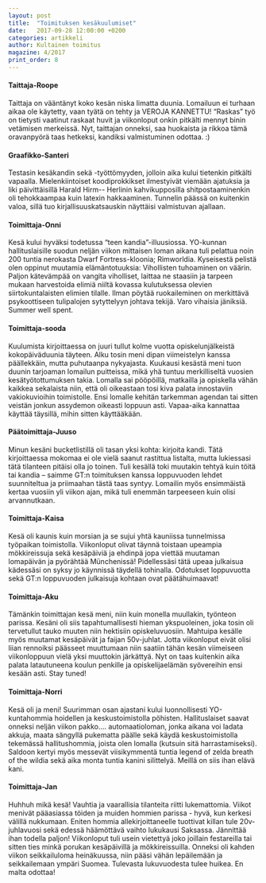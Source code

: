 ```yaml
---
layout: post
title:  "Toimituksen kesäkuulumiset"
date:   2017-09-28 12:00:00 +0200
categories: artikkeli
author: Kultainen toimitus
magazine: 4/2017
print_order: 8
---
```



#### Taittaja-Roope
Taittaja on vääntänyt koko kesän niska limatta duunia. Lomailuun ei turhaan aikaa ole käytetty, vaan tyätä on tehty ja VEROJA KANNETTU! “Raskas” työ on tietysti vaatinut raskaat huvit ja viikonloput onkin pitkälti mennyt binin vetämisen merkeissä. Nyt, taittajan onneksi, saa huokaista ja rikkoa tämä oravanpyörä taas hetkeksi, kandiksi valmistuminen odottaa. :)

#### Graafikko-Santeri
Testasin kesäkandin sekä -työttömyyden, jolloin aika kului tietenkin pitkälti vapaalla. Mielenkiintoiset koodiprokkikset ilmestyivät viemään ajatuksia ja liki päivittäisillä Harald Hirm-- Herlinin kahvikupposilla shitpostaaminenkin oli tehokkaampaa kuin latexin hakkaaminen. Tunnelin päässä on kuitenkin valoa, sillä tuo kirjallisuuskatsauskin näyttäisi valmistuvan ajallaan.

#### Toimittaja-Onni
Kesä kului hyväksi todetussa “teen kandia”-illuusiossa. YO-kunnan hallituslaisille suodun neljän viikon mittaisen loman aikana tuli pelattua noin 200 tuntia nerokasta Dwarf Fortress-kloonia; Rimworldia. Kyseisestä pelistä olen oppinut muutamia elämäntotuuksia:
Vihollisten tuhoaminen on väärin. Paljon kätevämpää on vangita viholliset, laittaa ne staasiin ja tarpeen mukaan harvestoida elimiä niiltä kovassa kulutuksessa olevien siirtokuntalaisten elimien tilalle.
Ilman pöytää ruokaileminen on merkittävä psykoottiseen tulipalojen sytyttelyyn johtava tekijä.
Varo vihaisia jäniksiä.
Summer well spent.

#### Toimittaja-sooda
Kuulumista kirjoittaessa on juuri tullut kolme vuotta opiskelunjälkeistä kokopäiväduunia täyteen. Alku tosin meni dipan viimeistelyn kanssa päällekkäin, mutta puhutaanpa nykyajasta. Kuukausi kesästä meni tuon duunin tarjoaman lomailun puitteissa, mikä yhä tuntuu merkilliseltä vuosien kesätyötottumuksen takia. Lomalla sai pööpöillä, matkailla ja opiskella vähän kaikkea sekalaista niin, että oli oikeastaan tosi kiva palata innostaviin vakiokuvioihin toimistolle. Ensi lomalle kehitän tarkemman agendan tai sitten veistän jonkun assydemon oikeasti loppuun asti. Vapaa-aika kannattaa käyttää täysillä, mihin sitten käyttääkään.

#### Päätoimittaja-Juuso
Minun kesäni bucketlistillä oli tasan yksi kohta: kirjoita kandi. Tätä kirjoittaessa mokomaa ei ole vielä saanut rastittua listalta, mutta lukiessasi tätä tilanteen pitäisi olla jo toinen. Tuli kesällä toki muutakin tehtyä kuin töitä tai kandia – saimme GT:n toimituksen kanssa loppuvuoden lehdet suunniteltua ja priimaahan tästä taas syntyy. Lomailin myös ensimmäistä kertaa vuosiin yli viikon ajan, mikä tuli enemmän tarpeeseen kuin olisi arvannutkaan.

#### Toimittaja-Kaisa
Kesä oli kaunis kuin morsian ja se sujui yhtä kauniissa tunnelmissa työpaikan toimistolla. Viikonloput olivat täynnä toistaan upeampia mökkireissuja sekä kesäpäiviä ja ehdinpä jopa viettää muutaman lomapäivän ja pyörähtää Münchenissä! Pidellessäsi tätä upeaa julkaisua kädessäsi on syksy jo käynnissä täydellä tohinalla. Odotukset loppuvuotta sekä GT:n loppuvuoden julkaisuja kohtaan ovat päätähuimaavat!

#### Toimittaja-Aku
Tämänkin toimittajan kesä meni, niin kuin monella muullakin, työnteon parissa. Kesäni oli siis tapahtumallisesti hieman ykspuoleinen, joka tosin oli tervetullut tauko muuten niin hektisiin opiskeluvuosiin. Mahtuipa kesälle myös muutamat kesäpäivät ja faijan 50v-juhlat. Jotta viikonloput eivät olisi liian rennoiksi päässeet muuttumaan niin saatiin tähän kesän viimeiseen viikonloppuun vielä yksi muuttokin järkättyä. Nyt on taas kuitenkin aika palata latautuneena koulun penkille ja opiskelijaelämän syövereihin ensi kesään asti. Stay tuned! 

#### Toimittaja-Norri
Kesä oli ja meni! Suurimman osan ajastani kului luonnollisesti YO-kuntahommia hoidellen ja keskustoimistolla pöhisten. Hallituslaiset saavat onneksi neljän viikon pakko…. automaatioloman, jonka aikana voi ladata akkuja, maata sängyllä pukematta päälle sekä käydä keskustoimistolla tekemässä hallitushommia, joista olen lomalla (kutsuin sitä harrastamiseksi). Saldoon kertyi myös messevät viisikymmentä tuntia legend of zelda breath of the wildia sekä aika monta tuntia kanini silittelyä. Meillä on siis ihan elävä kani.

#### Toimittaja-Jan
Huhhuh mikä kesä! Vauhtia ja vaarallisia tilanteita riitti lukemattomia. Viikot menivät pääasiassa töiden ja muiden hommien parissa - hyvä, kun kerkesi välillä nukkumaan. Eniten hommia allekirjoittaneelle tuottivat killan tule 20v-juhlavuosi sekä edessä häämöttävä vaihto lukukausi Saksassa. Jännittää ihan todella paljon! Viikonloput tuli usein vietettyä joko joillain festareilla tai sitten ties minkä porukan kesäpäivillä ja mökkireissuilla. Onneksi oli kahden viikon seikkailuloma heinäkuussa, niin pääsi vähän lepäilemään ja seikkailemaan ympäri Suomea. Tulevasta lukuvuodesta tulee huikea. En malta odottaa!
